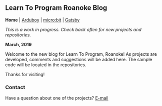 &nbsp;
&nbsp;
&nbsp;
&nbsp;

## Learn To Program Roanoke Blog

**Home** | [Arduboy](arduboy.md) | [micro:bit](microbit.md) | [Gatsby](gatsby.md)

*This is a work in progress. Check back often for new projects and repositories.*

**March, 2019**

Welcome to the new blog for Learn To Program, Roanoke! As projects are developed,
comments and suggestions will be added here. The sample code will be located in the repositories.

Thanks for visiting!


### Contact

Have a question about one of the projects? [E-mail](mailto:darrell@nokecodes.org)
